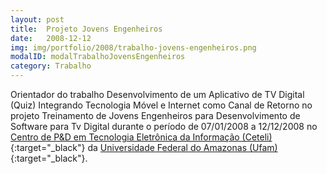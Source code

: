 ```yaml
---
layout: post
title:  Projeto Jovens Engenheiros 
date:   2008-12-12
img: img/portfolio/2008/trabalho-jovens-engenheiros.png
modalID: modalTrabalhoJovensEngenheiros
category: Trabalho
---
```

Orientador do trabalho Desenvolvimento de um Aplicativo de TV Digital (Quiz) Integrando Tecnologia Móvel e Internet como Canal de Retorno no projeto Treinamento de Jovens Engenheiros para Desenvolvimento de Software para Tv Digital durante o período de 07/01/2008 a 12/12/2008 no [Centro de P&D em Tecnologia Eletrônica da Informação (Ceteli)][ceteli]{:target="_black"} da [Universidade Federal do Amazonas (Ufam)][ufam]{:target="_black"}.

[ceteli]: http://www.ceteli.ufam.edu.br/
[ufam]: https://ufam.edu.br/
